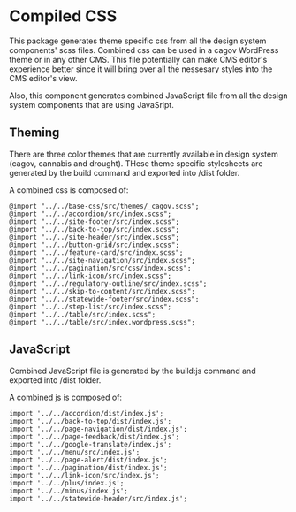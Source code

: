 # Compiled CSS

This package generates theme specific css from all the design system components' scss files. Combined css can be used in a cagov WordPress theme or in any other CMS. This file potentially can make CMS editor's experience better since it will bring over all the nessesary styles into the CMS editor's view. 

Also, this component generates combined JavaScript file from all the design system components that are using JavaSript.


## Theming

There are three color themes that are currently available in design system (cagov, cannabis and drought). THese theme specific stylesheets are generated by the build command and exported into /dist folder.

A combined css is composed of:

```
@import "../../base-css/src/themes/_cagov.scss";
@import "../../accordion/src/index.scss";
@import "../../site-footer/src/index.scss";
@import "../../back-to-top/src/index.scss";
@import "../../site-header/src/index.scss";
@import "../../button-grid/src/index.scss";
@import "../../feature-card/src/index.scss";
@import "../../site-navigation/src/index.scss";
@import "../../pagination/src/css/index.scss";
@import "../../link-icon/src/index.scss";
@import "../../regulatory-outline/src/index.scss";
@import "../../skip-to-content/src/index.scss";
@import "../../statewide-footer/src/index.scss";
@import "../../step-list/src/index.scss";
@import "../../table/src/index.scss";
@import "../../table/src/index.wordpress.scss";
```

## JavaScript

Combined JavaScript file is generated by the build:js command and exported into /dist folder.

A combined js is composed of:

```
import '../../accordion/dist/index.js';
import '../../back-to-top/dist/index.js';
import '../../page-navigation/dist/index.js';
import '../../page-feedback/dist/index.js';
import '../../google-translate/index.js';
import '../../menu/src/index.js';
import '../../page-alert/dist/index.js';
import '../../pagination/dist/index.js';
import '../../link-icon/src/index.js';
import '../../plus/index.js';
import '../../minus/index.js';
import '../../statewide-header/src/index.js';
```



